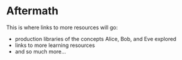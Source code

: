 # Aftermath

This is where links to more resources will go:
- production libraries of the concepts Alice, Bob, and Eve explored
- links to more learning resources
- and so much more...
